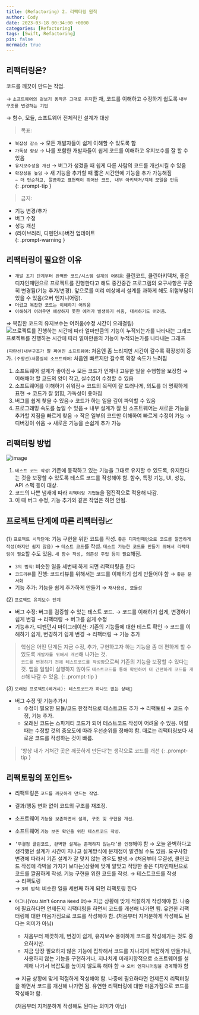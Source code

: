```yaml
---
title: (Refactoring) 2. 리팩터링 원칙
author: Cody
date: 2023-03-18 00:34:00 +0800
categories: [Refactoring]
tags: [Swift, Refactoring]
pin: false
mermaid: true
---
```

## 리팩터링은?

코드를 깨끗이 만드는 작업.

→ `소프트웨어의 겉보기 동작은 그대로 유지`한 채, 코드를 이해하고 수정하기 쉽도록 `내부 구조를 변경하는 기법`

→ 함수, 모듈, 소프트웨어 전체적인 설계가 대상


> 목표:   
- `복잡성 감소` → 모든 개발자들이 쉽게 이해할 수 있도록 함   
- `가독성 향상` → 나를 포함한 개발자들이 쉽게 코드를 이해하고 유지보수를 잘 할 수 있음   
- `유지보수성을 개선` → 버그가 생겼을 때 쉽게 다른 사람의 코드를 개선시킬 수 있음   
- `확장성을 높임` → 새 기능을 추가할 때 짧은 시간안에 기능을 추가 가능해짐   
`⇒ 더 단순하고, 깔끔하고 표현력이 뛰어난 코드, 내부 아키텍처/객체 모델을 만듬`   
{: .prompt-tip }


> 금지:   
- 기능 변경/추가   
- 버그 수정   
- 성능 개선   
- (라이브러리, 디펜던시)버전 업데이트   
{: .prompt-warning }

## 리팩터링이 필요한 이유

- `개발 초기 단계부터 완벽한 코드/시스템 설계의 어려움`: 클린코드, 클린아키텍처, 좋은 디자인패턴으로 프로젝트를 진행한다고 해도 중간중간 프로그램의 요구사항은 꾸준히 변경됨(기능 추가/변경). 앞으로를 미리 예상에서 설계를 과하게 해도 위험부담이 있을 수 있음(오버 엔지니어링).
- `더럽고 복잡한 코드는 이해하기 어려움`
- `이해하기 어려우면 예상하지 못한 에러가 발생하기 쉬움, 대처하기도 어려움`.

⇒ 복잡한 코드의 유지보수는 어려움(수정 시간이 오래걸림)
![프로젝트를 진행하는 시간에 따라 얼마만큼의 기능이 누적되는가를 나타내는 그래프](https://github.com/swiftycody/swiftycody.github.io/assets/9062513/00078a09-362e-4220-a009-9b3e16b0ab4e)
프로젝트를 진행하는 시간에 따라 얼마만큼의 기능이 누적되는가를 나타내는 그래프

`(파란선)내부구조가 잘 짜여진 소프트웨어`: 처음엔 좀 느리지만 시간이 갈수록 확장성이 증가. 
`(주황선)저품질의 소프트웨어`: 처음엔 빠르지만 갈수록 확장 속도가 느려짐

1. 소프트웨어 설계가 좋아짐→ 모든 코드가 언제나 고유한 일을 수행함을 보장함 → 이해해야 할 코드의 양이 작고, 실수없이 수정할 수 있음
2. 소프트웨어를 이해하기 쉬워짐→ 코드의 목적이 잘 드러나게, 의도를 더 명확하게 표현 → 코드가 잘 읽힘, 가독성이 좋아짐
3. 버그를 쉽게 찾을 수 있음→ 코드가 하는 일을 깊이 파악할 수 있음
4. 프로그래밍 속도를 높일 수 있음→ 내부 설계가 잘 된 소프트웨어는 새로운 기능을 추가할 지점을 빠르게 찾음 → 작은 일부의 코드만 이해하여 빠르게 수정이 가능 → 디버깅이 쉬움 → 새로운 기능을 손쉽게 추가 가능

## 리팩터링 방법
![image](https://github.com/swiftycody/swiftycody.github.io/assets/9062513/f1b27c98-bc05-4f27-8222-2a95b736cd96)

1. `테스트 코드 작성`: 기존에 동작하고 있는 기능을 그대로 유지할 수 있도록, 유지한다는 것을 보장할 수 있도록 테스트 코드를 작성해야 함. 함수, 특정 기능, UI, 성능, API 스펙 등이 대상.
2. 코드의 나쁜 냄새에 따라 `리팩터링 기법들`을 점진적으로 적용해 나감.
3. 이 때 버그 수정, 기능 추가와 같은 작업은 하면 안됨.

## 프로젝트 단계에 따른 리팩터링📈

(1) `프로젝트 시작단계`: 기능 구현을 위한 코드를 작성. `좋은 디자인패턴으로 코드를 깔끔하게 작성(하지만 쉽지 않음)` → `테스트 코드`를 작성. `테스트 가능한 코드를 만들기 위해서 리팩터링이 필요`할 수도 있음. `새 함수 작성, 의존성 주입 등이 필요`해짐.
- `3의 법칙`: 비슷한 일을 세번째 하게 되면 리팩터링을 한다
- `코드리뷰`를 진행: 코드리뷰를 위해서는 코드를 이해하기 쉽게 만들어야 함 → `좋은 문서화`
- 기능 추가: 기능을 쉽게 추가하게 만들기 → `재사용성, 모듈성`

(2) `프로젝트 유지보수 단계`
- 버그 수정: 버그를 검증할 수 있는 테스트 코드. → 코드를 이해하기 쉽게, 변경하기 쉽게 변경 → 리팩터링 → 버그를 쉽게 수정
- 기능추가, 디펜던시 마이그레이션: 기존의 기능들에 대한 테스트 확인 → 코드를 이해하기 쉽게, 변경하기 쉽게 변경 → 리팩터링 → 기능 추가

> 핵심은 어떤 단계든 지금 수정, 추가, 구현하고자 하는 기능을 좀 더 편하게 할 수 있도록 `개발자를 위해서 개선`해 나가는 것.   
`코드를 변경하기 전에 테스트코드를 작성함`으로써 기존의 기능을 보장할 수 있다는 것. 앱을 일일이 실행하지 않아도 `테스트코드를 통해 확인하여 더 간편하게 코드를 개선`해 나갈 수 있음.
{: .prompt-tip }

(3) `오래된 프로젝트(레거시): 테스트코드가 하나도 없는 상태🚩`
- 버그 수정 및 기능추가시
    - 수정이 필요한 모듈/코드 한정적으로 테스트코드 추가 → 리팩토링 → 코드 수정, 기능 추가.
    - 오래된 코드는 스파게티 코드가 되어 테스트코드 작성이 어려울 수 있음. 이럴 때는 수정할 것의 중요도에 따라 우선순위를 정해야 함. 때로는 리팩터링보다 새로운 코드를 작성하는 것이 빠름.


> ‘항상 내가 거쳐간 곳은 깨끗하게 만든다’는 생각으로 코드를 개선
{: .prompt-tip }

## 리팩토링의 포인트✨

- 리팩토링은 `코드를 깨끗하게 만드는 작업`.
- 결과/행동 변화 없이 코드의 구조를 재조정.
- 소프트웨어 `기능을 보존하면서 설계, 구조 및 구현을 개선`.
- 소프트웨어 `기능 보존 확인을 위한 테스트코드 작성`.
- `‘무결점 클린코드, 완벽한 설계는 존재하지 않는다’를 인정`해야 함 → 오늘 완벽하다고 생각했던 설계가 시간이 지나고 설계방식에 문제점이 발견될 수도 있음. 요구사항 변경에 따라서 기존 설계가 잘 맞지 않는 경우도 발생.→ (처음부터 무결성, 클린코드 작성에 각박을 가지기 보다는)상황에 맞게 알맞고 적당한 좋은 디자인패턴으로 코드를 깔끔하게 작성. 기능 구현을 위한 코드를 작성.
→ 테스트코드를 작성   
→ 리팩토링   
→ `3의 법칙`: 비슷한 일을 세번째 하게 되면 리팩토링 한다   
- `야그니`(`Y`ou `A`in’t `G`onna `N`eed `I`t)⇒ 지금 상황에 맞게 적절하게 작성해야 함. 나중에 필요하다면 언제든지 리팩터링을 하면서 코드를 개선해 나가면 됨. 유연한 리팩터링에 대한 마음가짐으로 코드를 작성해야 함. (처음부터 지저분하게 작성해도 된다는 의미가 아님)
    - 처음부터 깨끗하게, 변경이 쉽게, 유지보수 용이하게 코드를 작성해가는 것도 중요하지만.
    - 지금 당장 필요하지 않은 기능에 집착해서 코드를 지나치게 복잡하게 만들거나, 사용하지 않는 기능을 구현하거나, 지나치게 미래지향적으로 소프트웨어를 설계해 나가서 복잡도를 높이지 않도록 해야 함 → `오버 엔지니어링을 경계`해야 함
    
    ⇒ 지금 상황에 맞게 적절하게 작성해야 함. 나중에 필요하다면 언제든지 리팩터링을 하면서 코드를 개선해 나가면 됨. 유연한 리팩터링에 대한 마음가짐으로 코드를 작성해야 함.
    
    (처음부터 지저분하게 작성해도 된다는 의미가 아님)